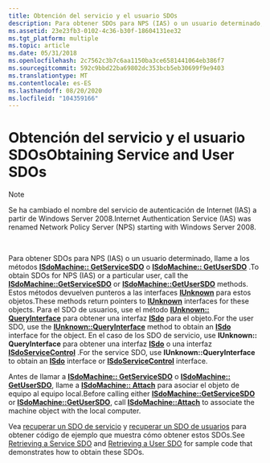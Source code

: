```yaml
---
title: Obtención del servicio y el usuario SDOs
description: Para obtener SDOs para NPS (IAS) o un usuario determinado, llame a los métodos ISdoMachine GetServiceSDO o ISdoMachine GetUserSDO.
ms.assetid: 23e23fb3-0102-4c36-b30f-18604131ee32
ms.tgt_platform: multiple
ms.topic: article
ms.date: 05/31/2018
ms.openlocfilehash: 2c7562c3b7c6aa1150ba3ce6581441064eb386f7
ms.sourcegitcommit: 592c9bbd22ba69802dc353bcb5eb30699f9e9403
ms.translationtype: MT
ms.contentlocale: es-ES
ms.lasthandoff: 08/20/2020
ms.locfileid: "104359166"
---
```

# <a name="obtaining-service-and-user-sdos"></a><span data-ttu-id="3124f-103">Obtención del servicio y el usuario SDOs</span><span class="sxs-lookup"><span data-stu-id="3124f-103">Obtaining Service and User SDOs</span></span>

> [!Note]  
> <span data-ttu-id="3124f-104">Se ha cambiado el nombre del servicio de autenticación de Internet (IAS) a partir de Windows Server 2008.</span><span class="sxs-lookup"><span data-stu-id="3124f-104">Internet Authentication Service (IAS) was renamed Network Policy Server (NPS) starting with Windows Server 2008.</span></span>

 

<span data-ttu-id="3124f-105">Para obtener SDOs para NPS (IAS) o un usuario determinado, llame a los métodos [**ISdoMachine:: GetServiceSDO**](/windows/desktop/api/sdoias/nf-sdoias-isdomachine-getservicesdo) o [**ISdoMachine:: GetUserSDO**](/windows/desktop/api/sdoias/nf-sdoias-isdomachine-getusersdo) .</span><span class="sxs-lookup"><span data-stu-id="3124f-105">To obtain SDOs for NPS (IAS) or a particular user, call the [**ISdoMachine::GetServiceSDO**](/windows/desktop/api/sdoias/nf-sdoias-isdomachine-getservicesdo) or [**ISdoMachine::GetUserSDO**](/windows/desktop/api/sdoias/nf-sdoias-isdomachine-getusersdo) methods.</span></span> <span data-ttu-id="3124f-106">Estos métodos devuelven punteros a las interfaces [**IUnknown**](/windows/win32/api/unknwn/nn-unknwn-iunknown) para estos objetos.</span><span class="sxs-lookup"><span data-stu-id="3124f-106">These methods return pointers to [**IUnknown**](/windows/win32/api/unknwn/nn-unknwn-iunknown) interfaces for these objects.</span></span> <span data-ttu-id="3124f-107">Para el SDO de usuarios, use el método [**IUnknown:: QueryInterface**](/windows/win32/api/unknwn/nf-unknwn-iunknown-queryinterface(q)) para obtener una interfaz [**ISdo**](/windows/desktop/api/sdoias/nn-sdoias-isdo) para el objeto.</span><span class="sxs-lookup"><span data-stu-id="3124f-107">For the user SDO, use the [**IUnknown::QueryInterface**](/windows/win32/api/unknwn/nf-unknwn-iunknown-queryinterface(q)) method to obtain an [**ISdo**](/windows/desktop/api/sdoias/nn-sdoias-isdo) interface for the object.</span></span> <span data-ttu-id="3124f-108">En el caso de los SDO de servicio, use **IUnknown:: QueryInterface** para obtener una interfaz [**ISdo**](/windows/desktop/api/sdoias/nn-sdoias-isdo) o una interfaz [**ISdoServiceControl**](/windows/desktop/api/sdoias/nn-sdoias-isdoservicecontrol) .</span><span class="sxs-lookup"><span data-stu-id="3124f-108">For the service SDO, use **IUnknown::QueryInterface** to obtain an [**ISdo**](/windows/desktop/api/sdoias/nn-sdoias-isdo) interface or [**ISdoServiceControl**](/windows/desktop/api/sdoias/nn-sdoias-isdoservicecontrol) interface.</span></span>

<span data-ttu-id="3124f-109">Antes de llamar a [**ISdoMachine:: GetServiceSDO**](/windows/desktop/api/sdoias/nf-sdoias-isdomachine-getservicesdo) o [**ISdoMachine:: GetUserSDO**](/windows/desktop/api/sdoias/nf-sdoias-isdomachine-getusersdo), llame a [**ISdoMachine:: Attach**](/windows/desktop/api/sdoias/nf-sdoias-isdomachine-attach) para asociar el objeto de equipo al equipo local.</span><span class="sxs-lookup"><span data-stu-id="3124f-109">Before calling either [**ISdoMachine::GetServiceSDO**](/windows/desktop/api/sdoias/nf-sdoias-isdomachine-getservicesdo) or [**ISdoMachine::GetUserSDO**](/windows/desktop/api/sdoias/nf-sdoias-isdomachine-getusersdo), call [**ISdoMachine::Attach**](/windows/desktop/api/sdoias/nf-sdoias-isdomachine-attach) to associate the machine object with the local computer.</span></span>

<span data-ttu-id="3124f-110">Vea [recuperar un SDO de servicio](/windows/desktop/Nps/sdo-retrieving-a-service-sdo) y [recuperar un SDO de usuarios](/windows/desktop/Nps/sdo-retrieving-a-user-sdo) para obtener código de ejemplo que muestra cómo obtener estos SDOs.</span><span class="sxs-lookup"><span data-stu-id="3124f-110">See [Retrieving a Service SDO](/windows/desktop/Nps/sdo-retrieving-a-service-sdo) and [Retrieving a User SDO](/windows/desktop/Nps/sdo-retrieving-a-user-sdo) for sample code that demonstrates how to obtain these SDOs.</span></span>

 

 
